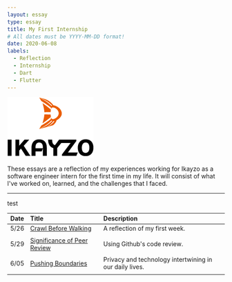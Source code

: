 ```yaml
---
layout: essay
type: essay
title: My First Internship
# All dates must be YYYY-MM-DD format!
date: 2020-06-08
labels:
  - Reflection
  - Internship
  - Dart
  - Flutter
---
```


<img class="" src="../images/logo-ikayzo.png">

These essays are a reflection of my experiences working for Ikayzo as a software engineer intern for the first time in my life. It will consist of what I've worked on, learned, and the challenges that I faced.
<hr>
test

| Date | Title | Description |
|:-------:|:--------|:---------|
| 5/26 | [Crawl Before Walking](2015-08-26.md) | A reflection of my first week. |
|||
| 5/29 | [Significance of Peer Review](Significance-of-peer-review.md) | Using Github's code review. |
|||
| 6/05 | [Pushing Boundaries](Pushing-boundaries.md) | Privacy and technology intertwining in our daily lives. |
|||

